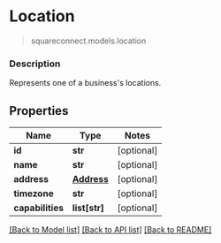# Location
> squareconnect.models.location

### Description

Represents one of a business's locations.

## Properties
Name | Type | Notes
------------ | ------------- | -------------
**id** | **str** | [optional] 
**name** | **str** | [optional] 
**address** | [**Address**](Address.md) | [optional] 
**timezone** | **str** | [optional] 
**capabilities** | **list[str]** | [optional] 

[[Back to Model list]](../README.md#documentation-for-models) [[Back to API list]](../README.md#documentation-for-api-endpoints) [[Back to README]](../README.md)


